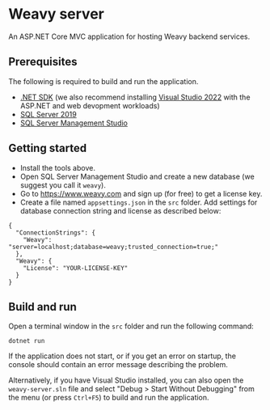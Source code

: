 # Weavy server

An ASP.NET Core MVC application for hosting Weavy backend services.

## Prerequisites

The following is required to build and run the application.

* [.NET SDK](https://dotnet.microsoft.com/en-us/download) (we also recommend installing [Visual Studio 2022](https://visualstudio.microsoft.com/vs) with the ASP.NET and web devopment workloads)
* [SQL Server 2019](https://www.microsoft.com/en-us/sql-server/sql-server-downloads)
* [SQL Server Management Studio](https://docs.microsoft.com/en-us/sql/ssms/download-sql-server-management-studio-ssms)

## Getting started

* Install the tools above. 
* Open SQL Server Management Studio and create a new database (we suggest you call it `weavy`).
* Go to https://www.weavy.com and sign up (for free) to get a license key.
* Create a file named `appsettings.json` in the `src` folder. Add settings for database connection string and license as described below:

```
{
  "ConnectionStrings": {
    "Weavy": "server=localhost;database=weavy;trusted_connection=true;"
  },
  "Weavy": {
    "License": "YOUR-LICENSE-KEY"
  }
}

```

## Build and run

Open a terminal window in the `src` folder and run the following command:

`dotnet run`

If the application does not start, or if you get an error on startup, the console should contain an error message describing the problem.

Alternatively, if you have Visual Studio installed, you can also open the `weavy-server.sln` file and select "Debug > Start Without Debugging" from the menu (or press `Ctrl+F5`) to build and run the application.

